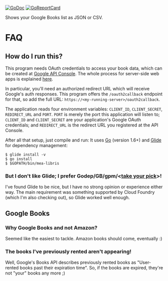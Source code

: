 [![GoDoc](https://godoc.org/github.com/hanjos/mea-libris?status.svg)](https://godoc.org/github.com/hanjos/mea-libris)
[![GoReportCard](https://goreportcard.com/badge/github.com/hanjos/mea-libris)](https://goreportcard.com/report/github.com/hanjos/mea-libris)

Shows your Google Books list as JSON or CSV.

# FAQ
## How do I run this?
This program needs OAuth credentials to access your book data, which can be created at [Google API Console](https://console.developers.google.com/). The whole process for server-side web apps is explained [here](https://developers.google.com/identity/protocols/OAuth2WebServer). 

In particular, you'll need an authorized redirect URL which will receive Google's auth responses. This program offers the `/oauth2callback` endpoint for that, so add the full URL: `https://<my-running-server>/oauth2callback`.
 
The application reads four environment variables: `CLIENT_ID`, `CLIENT_SECRET`, `REDIRECT_URL` and `PORT`. `PORT` is merely the port this application will listen to; `CLIENT_ID` and `CLIENT_SECRET` are your application's Google OAuth credentials; and `REDIRECT_URL` is the redirect URL you registered at the API Console.

After all that setup, just compile and run: It uses [Go](https://golang.org/) (version 1.6+) and [Glide](http://glide.sh/) for dependency management:

```
$ glide install -v
$ go install 
$ $GOPATH/bin/mea-libris
```

### But I don't like Glide; I prefer Godep/GB/gpm/<[take your pick](https://github.com/golang/go/wiki/PackageManagementTools)>!
I've found Glide to be nice, but I have no strong opinion or experience either way. The main requirement was something supported by Cloud Foundry (which I'm also checking out), so Glide worked well enough.

## Google Books
### Why Google Books and not Amazon?
Seemed like the easiest to tackle. Amazon books should come, eventually :)

### The books I've previously rented aren't appearing!
Well, Google's Books API describes previously rented books as "User-rented books past their expiration time". So, if the books are expired, they're not "your" books any more ;)
